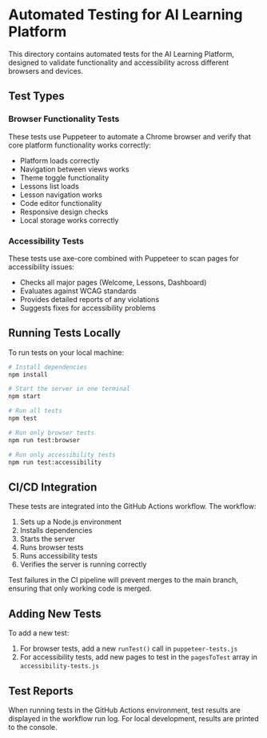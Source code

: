 # Automated Testing for AI Learning Platform

This directory contains automated tests for the AI Learning Platform, designed to validate functionality and accessibility across different browsers and devices.

## Test Types

### Browser Functionality Tests

These tests use Puppeteer to automate a Chrome browser and verify that core platform functionality works correctly:

- Platform loads correctly
- Navigation between views works
- Theme toggle functionality
- Lessons list loads
- Lesson navigation works
- Code editor functionality 
- Responsive design checks
- Local storage works correctly

### Accessibility Tests

These tests use axe-core combined with Puppeteer to scan pages for accessibility issues:

- Checks all major pages (Welcome, Lessons, Dashboard)
- Evaluates against WCAG standards
- Provides detailed reports of any violations
- Suggests fixes for accessibility problems

## Running Tests Locally

To run tests on your local machine:

```bash
# Install dependencies
npm install

# Start the server in one terminal
npm start

# Run all tests
npm test

# Run only browser tests
npm run test:browser

# Run only accessibility tests
npm run test:accessibility
```

## CI/CD Integration

These tests are integrated into the GitHub Actions workflow. The workflow:

1. Sets up a Node.js environment
2. Installs dependencies
3. Starts the server
4. Runs browser tests
5. Runs accessibility tests
6. Verifies the server is running correctly

Test failures in the CI pipeline will prevent merges to the main branch, ensuring that only working code is merged.

## Adding New Tests

To add a new test:

1. For browser tests, add a new `runTest()` call in `puppeteer-tests.js`
2. For accessibility tests, add new pages to test in the `pagesToTest` array in `accessibility-tests.js`

## Test Reports

When running tests in the GitHub Actions environment, test results are displayed in the workflow run log. For local development, results are printed to the console.
